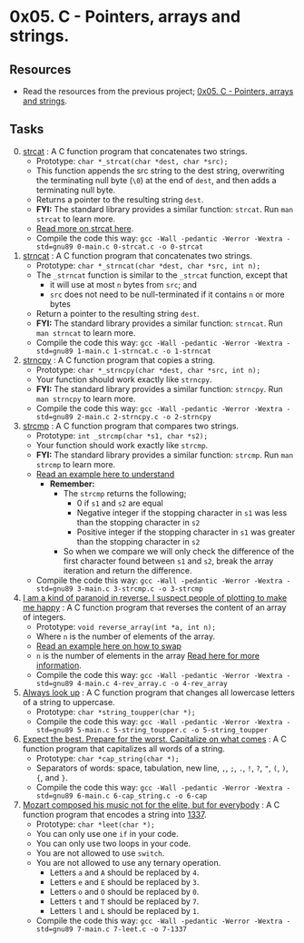 # 0x05. C - Pointers, arrays and strings.

## Resources

- Read the resources from the previous project; [0x05. C - Pointers, arrays and strings](../0x05-pointers_arrays_strings#resources).

## Tasks

0. [strcat](./0-strcat.c) : A C function program that concatenates two strings.
   - Prototype: `char *_strcat(char *dest, char *src);`
   - This function appends the src string to the dest string, overwriting the terminating null byte (`\0`) at the end of `dest`, and then adds a terminating null byte.
   - Returns a pointer to the resulting string `dest`.
   - **FYI:** The standard library provides a similar function: `strcat`. Run `man strcat` to learn more.
   - [Read more on strcat here](https://www.mainschool.com/coding-resource-strcat-in-c).
   - Compile the code this way: `gcc -Wall -pedantic -Werror -Wextra -std=gnu89 0-main.c 0-strcat.c -o 0-strcat`
1. [strncat](./1-strncat.c) : A C function program that concatenates two strings.
   - Prototype: `char *_strncat(char *dest, char *src, int n);`
   - The `_strncat` function is similar to the `_strcat` function, except that
     - it will use at most `n` bytes from `src`; and
     - `src` does not need to be null-terminated if it contains `n` or more bytes
   - Return a pointer to the resulting string `dest`.
   - **FYI:** The standard library provides a similar function: `strncat`. Run `man strncat` to learn more.
   - Compile the code this way: `gcc -Wall -pedantic -Werror -Wextra -std=gnu89 1-main.c 1-strncat.c -o 1-strncat`
2. [strncpy](./2-strncpy.c) : A C function program that copies a string.
   - Prototype: `char *_strncpy(char *dest, char *src, int n);`
   - Your function should work exactly like `strncpy`.
   - **FYI:** The standard library provides a similar function: `strncpy`. Run `man strncpy` to learn more.
   - Compile the code this way: `gcc -Wall -pedantic -Werror -Wextra -std=gnu89 2-main.c 2-strncpy.c -o 2-strncpy`
3. [strcmp](./3-strcmp.c) : A C function program that compares two strings.
   - Prototype: `int _strcmp(char *s1, char *s2);`
   - Your function should work exactly like `strcmp`.
   - **FYI:** The standard library provides a similar function: `strcmp`. Run `man strcmp` to learn more.
   - [Read an example here to understand](<https://www.studytonight.com/c/programs/string/strcmp()-function>)
     - **Remember:**
       - The `strcmp` returns the following;
         - 0 if `s1` and `s2` are equal
         - Negative integer if the stopping character in `s1` was less than the stopping character in `s2`
         - Positive integer if the stopping character in `s1` was greater than the stopping character in `s2`
       - So when we compare we will only check the difference of the first character found between `s1` and `s2`, break the array iteration and return the difference.
   - Compile the code this way: `gcc -Wall -pedantic -Werror -Wextra -std=gnu89 3-main.c 3-strcmp.c -o 3-strcmp`
4. [I am a kind of paranoid in reverse. I suspect people of plotting to make me happy](./4-rev_array.c) : A C function program that reverses the content of an array of integers.
   - Prototype: `void reverse_array(int *a, int n);`
   - Where `n` is the number of elements of the array.
   - [Read an example here on how to swap](https://www.geeksforgeeks.org/write-a-program-to-reverse-an-array-or-string/)
   - `n` is the number of elements in the array [Read here for more information](https://stackoverflow.com/questions/37538/how-do-i-determine-the-size-of-my-array-in-c).
   - Compile the code this way: `gcc -Wall -pedantic -Werror -Wextra -std=gnu89 4-main.c 4-rev_array.c -o 4-rev_array`
5. [Always look up](5-string_toupper.c) : A C function program that changes all lowercase letters of a string to uppercase.
   - Prototype: `char *string_toupper(char *);`
   - Compile the code this way: `gcc -Wall -pedantic -Werror -Wextra -std=gnu89 5-main.c 5-string_toupper.c -o 5-string_toupper`
6. [Expect the best. Prepare for the worst. Capitalize on what comes](./6-cap_string.c) : A C function program that capitalizes all words of a string.
   - Prototype: `char *cap_string(char *);`
   - Separators of words: space, tabulation, new line, `,`, `;`, `.`, `!`, `?`, `"`, `(`, `)`, `{`, and `}`.
   - Compile the code this way: `gcc -Wall -pedantic -Werror -Wextra -std=gnu89 6-main.c 6-cap_string.c -o 6-cap`
7. [Mozart composed his music not for the elite, but for everybody](./7-leet.c) : A C function program that encodes a string into [1337](https://en.wikipedia.org/wiki/Leet).
   - Prototype: `char *leet(char *);`
   - You can only use one `if` in your code.
   - You can only use two loops in your code.
   - You are not allowed to use `switch`.
   - You are not allowed to use any ternary operation.
     - Letters `a` and `A` should be replaced by `4`.
     - Letters `e` and `E` should be replaced by `3`.
     - Letters `o` and `O` should be replaced by `0`.
     - Letters `t` and `T` should be replaced by `7`.
     - Letters `l` and `L` should be replaced by `1`.
   - Compile the code this way: `gcc -Wall -pedantic -Werror -Wextra -std=gnu89 7-main.c 7-leet.c -o 7-1337`
